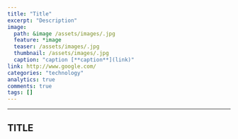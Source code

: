 ```yaml
---
title: "Title"
excerpt: "Description"
image:
  path: &image /assets/images/.jpg
  feature: *image
  teaser: /assets/images/.jpg
  thumbnail: /assets/images/.jpg
  caption: "caption [**caption**](link)"
link: http://www.google.com/
categories: "technology"
analytics: true
comments: true
tags: []
---
```



<!-- TODO -->

---

## TITLE

